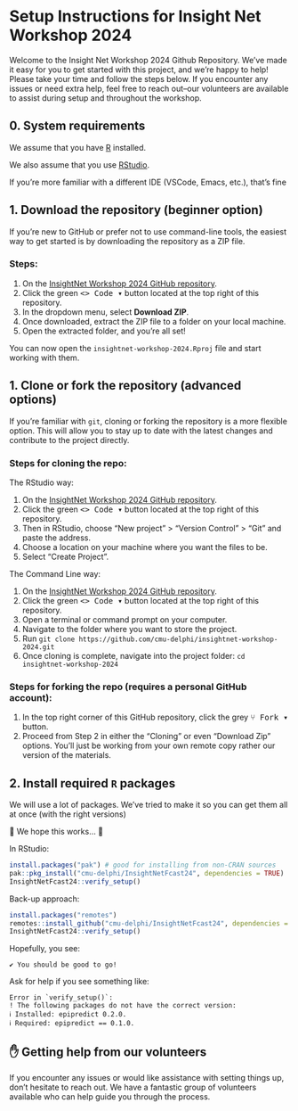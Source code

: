 Setup Instructions for Insight Net Workshop 2024
================

Welcome to the Insight Net Workshop 2024 Github Repository. We’ve made
it easy for you to get started with this project, and we’re happy to
help! Please take your time and follow the steps below. If you encounter
any issues or need extra help, feel free to reach out–our volunteers are
available to assist during setup and throughout the workshop.

## 0. System requirements

We assume that you have [R](https://cran.rstudio.com) installed.

We also assume that you use
[RStudio](https://posit.co/download/rstudio-desktop/).

If you’re more familiar with a different IDE (VSCode, Emacs, etc.),
that’s fine

## 1. Download the repository (beginner option)

If you’re new to GitHub or prefer not to use command-line tools, the
easiest way to get started is by downloading the repository as a ZIP
file.

### Steps:

1.  On the [InsightNet Workshop 2024 GitHub
    repository](https://github.com/cmu-delphi/insightnet-workshop-2024).
2.  Click the green <kbd>\<\> Code ▾</kbd> button located at the top
    right of this repository.
3.  In the dropdown menu, select **Download ZIP**.
4.  Once downloaded, extract the ZIP file to a folder on your local
    machine.
5.  Open the extracted folder, and you’re all set!

You can now open the `insightnet-workshop-2024.Rproj` file and start
working with them.

## 1. Clone or fork the repository (advanced options)

If you’re familiar with `git`, cloning or forking the repository is a
more flexible option. This will allow you to stay up to date with the
latest changes and contribute to the project directly.

### Steps for cloning the repo:

<!-- You'll get a local copy of the repository. -->

The RStudio way:

1.  On the [InsightNet Workshop 2024 GitHub
    repository](https://github.com/cmu-delphi/insightnet-workshop-2024).
2.  Click the green <kbd>\<\> Code ▾</kbd> button located at the top
    right of this repository.
3.  Then in RStudio, choose “New project” \> “Version Control” \> “Git”
    and paste the address.
4.  Choose a location on your machine where you want the files to be.
5.  Select “Create Project”.

The Command Line way:

1.  On the [InsightNet Workshop 2024 GitHub
    repository](https://github.com/cmu-delphi/insightnet-workshop-2024).
2.  Click the green <kbd>\<\> Code ▾</kbd> button located at the top
    right of this repository.
3.  Open a terminal or command prompt on your computer.
4.  Navigate to the folder where you want to store the project.
5.  Run
    `git clone https://github.com/cmu-delphi/insightnet-workshop-2024.git`
6.  Once cloning is complete, navigate into the project folder:
    `cd insightnet-workshop-2024`

### Steps for forking the repo (requires a personal GitHub account):

1.  In the top right corner of this GitHub repository, click the grey
    <kbd>⑂ Fork ▾</kbd> button.
2.  Proceed from Step 2 in either the “Cloning” or even “Download Zip”
    options. You’ll just be working from your own remote copy rather our
    version of the materials.

## 2. Install required `R` packages

We will use a <span class="tertiary">lot</span> of packages. We’ve tried
to make it so you can get them all at once (with the right versions)

🤞 We hope this works… 🤞

In RStudio:

``` r
install.packages("pak") # good for installing from non-CRAN sources
pak::pkg_install("cmu-delphi/InsightNetFcast24", dependencies = TRUE)
InsightNetFcast24::verify_setup()
```

Back-up approach:

``` r
install.packages("remotes")
remotes::install_github("cmu-delphi/InsightNetFcast24", dependencies = TRUE)
InsightNetFcast24::verify_setup()
```

Hopefully, you see:

    ✔ You should be good to go!

Ask for help if you see something like:

    Error in `verify_setup()`:
    ! The following packages do not have the correct version:
    ℹ Installed: epipredict 0.2.0.
    ℹ Required: epipredict == 0.1.0.

## ✋ Getting help from our volunteers

If you encounter any issues or would like assistance with setting things
up, don’t hesitate to reach out. We have a fantastic group of volunteers
available who can help guide you through the process.
